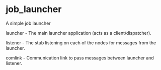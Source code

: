 # job_launcher

A simple job launcher

launcher - The main launcher application (acts as a client/dispatcher).

listener - The stub listening on each of the nodes for messages from the launcher.

comlink  - Communication link to pass messages between launcher and listener.
